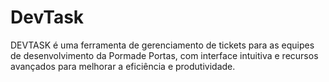 # DevTask
DEVTASK é uma ferramenta de gerenciamento de tickets para as equipes de desenvolvimento da Pormade Portas, com interface intuitiva e recursos avançados para melhorar a eficiência e produtividade.
